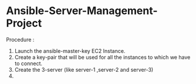 # Ansible-Server-Management-Project

Procedure :

1. Launch the ansible-master-key EC2 Instance.
2. Create a key-pair that will be used for all the instances to which we have to connect.
3. Create the 3-server (like server-1 ,server-2 and server-3)
4. 
